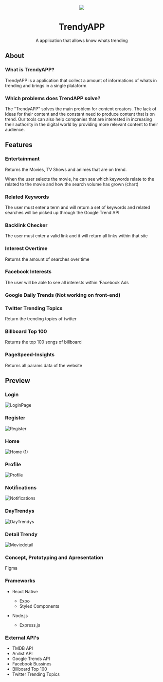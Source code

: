 <p align="center">
  <img  src="https://user-images.githubusercontent.com/51789882/206223105-12a6b6c0-aee6-4bdb-ae3f-bbfe6afbc1c1.png" align="center">
</p>
<h1 align="center">TrendyAPP</h1>
<p align="center">A application that allows know whats trending</p>


## About

### What is TrendyAPP?
TrendyAPP is a application that collect a amount of informations of whats in trending and brings in a single plataform.

### Which problems does TrendAPP solve?
The "TrendyAPP" solves the main problem for content creators. The lack of ideas for their content and the constant need to produce content that is on trend. Our tools can also help companies that are interested in increasing their authority in the digital world by providing more relevant content to their audience.

## Features

### Entertainmant

Returns the Movies, TV Shows and animes that are on trend.

When the user selects the movie, he can see which keywords relate to the related to the movie and how the search volume has grown (chart)

### Related Keywords
The user must enter a term and will return a set of keywords and related searches will be picked up
through the Google Trend API

### Backlink Checker
The user must enter a valid link and it will return all links within that site

### Interest Overtime
Returns the amount of searches over time

### Facebook Interests
The user will be able to see all interests within 'Facebook Ads 

### Google Daily Trends (Not working on front-end)

### Twitter Trending Topics
Return the trending topics of twitter

### Billboard Top 100
Returns the top 100 songs of billboard

### PageSpeed-Insights
Returns all params data of the website

## Preview

### Login
![LoginPage](https://github.com/guizen-dev/TrendyApp/assets/94479811/ee8f9f68-fdcf-4dbb-bf4d-4f5f32cdc3a7)

### Register 
![Register](https://github.com/guizen-dev/TrendyApp/assets/94479811/148dd338-c458-4485-b2ee-0acd26bc2636)

### Home
![Home (1)](https://github.com/guizen-dev/TrendyApp/assets/94479811/45f98c0f-524f-4016-bdc1-98bc0356df4d)

### Profile 
![Profile](https://github.com/guizen-dev/TrendyApp/assets/94479811/3a970ce1-e5ce-40a8-b62b-dbcbc1c717d7)

### Notifications 
![Notifications](https://github.com/guizen-dev/TrendyApp/assets/94479811/75612c8d-994e-4197-9044-fcfe8e2df609)

### DayTrendys
![DayTrendys](https://github.com/guizen-dev/TrendyApp/assets/94479811/e595d773-22dc-495f-ad51-c012b349cb93)

### Detail Trendy 
![Moviedetail](https://github.com/guizen-dev/TrendyApp/assets/94479811/5ff93440-f731-4251-86f2-1c6e683e21e8)

### Concept, Prototyping and Apresentation
Figma

### Frameworks
* React Native
  * Expo
  * Styled Components
  
* Node.js
  * Express.js
  
### External API's
  * TMDB API
  * Anilist API
  * Google Trends API
  * Facebook Bussines
  * Billboard Top 100
  * Twitter Trending Topics
